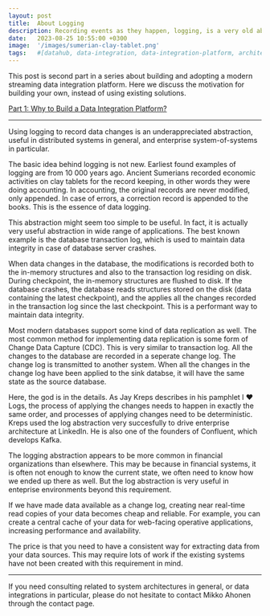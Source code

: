 ```yaml
---
layout: post
title:  About Logging
description: Recording events as they happen, logging, is a very old abstraction. Why is logging so useful abstraction for maintaining data integrity distributed systems?
date:   2023-08-25 10:55:00 +0300
image:  '/images/sumerian-clay-tablet.png'
tags:   #[datahub, data-integration, data-integration-platform, architecture, integration, logging]
---
```

This post is second part in a series about building and adopting a modern streaming 
data integration platform. Here we discuss the motivation for building your own, instead
of using existing solutions.

[Part 1: Why to Build a Data Integration Platform?](https://jauzo.com/2023/08/11/why-dip/)

---

Using logging to record data changes is an underappreciated abstraction, useful in distributed systems in general, and 
enterprise system-of-systems in particular.

The basic idea behind logging is not new. Earliest found examples of logging are from 10 000 years ago. Ancient 
Sumerians recorded economic activities on clay tablets for the record keeping, in other words they were doing accounting. 
In accounting, the original records are never modified, only appended. In case of errors, a correction record 
is appended to the books. This is the essence of data logging.

This abstraction might seem too simple to be useful. In fact, it is actually very useful abstraction in wide range of 
applications. The best known example is the database transaction log, which is used to maintain data integrity in 
case of database server crashes.

When data changes in the database, the modifications is recorded both to the in-memory structures and also to the transaction log 
residing on disk. During checkpoint, the in-memory structures are flushed to disk. If the database crashes, 
the database reads structures stored on the disk (data containing the latest checkpoint), and the applies all the changes 
recorded in the transaction log since the last checkpoint. This is a performant way to maintain data integrity.

Most modern databases support some kind of data replication as well. The most common method for implementing data replication is
some form of Change Data Capture (CDC). This is very similar to transaction log. All the changes to the database are 
recorded in a seperate change log. The change log is transmitted to another system. When all the changes in the change log 
have been applied to the sink databse, it will have the same state as the source database.

Here, the god is in the details. As Jay Kreps describes in his pamphlet I &#9829; Logs, the process of applying the changes 
needs to happen in exactly the same order, and processes of applying changes need to be deterministic. Kreps 
used the log abstraction very succesfully to drive enterprise architecture at LinkedIn. He is also one of the founders of Confluent,
which develops Kafka.

The logging abstraction appears to be more common in financial organizations than elsewhere. This may be because
in financial systems, it is often not enough to know the current state, we often need to know how we ended up there as well.
But the log abstraction is very useful in enteprise environments beyond this requirement. 

If we have made data available as a change log, creating near real-time read copies of your data becomes cheap and reliable. 
For example, you can create a central cache of your data for web-facing operative applications, increasing performance and 
availability.

The price is that you need to have a consistent way for extracting data from your data sources. This may require lots 
of work if the existing systems have not been created with this requirement in mind.

---

If you need consulting related to system architectures in general, or data integrations in 
particular, please do not hesitate to contact Mikko Ahonen through the contact page.
